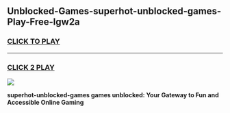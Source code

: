 
## Unblocked-Games-superhot-unblocked-games-Play-Free-lgw2a
<h3>
<a href="https://premium76.site?title=superhot-unblocked-games&ref=18A">CLICK TO PLAY</a></h3>
<hr>

<h3>
<a href="https://premium76.site?title=superhot-unblocked-games&ref=18A">CLICK 2 PLAY</a>
  
</h3>

<a href="https://premium76.site?title=superhot-unblocked-games&ref=18A"><img src="https://clearcache.store/games.png"></a>


**superhot-unblocked-games games unblocked: Your Gateway to Fun and Accessible Online Gaming**
